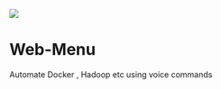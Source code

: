 ![](https://img.shields.io/badge/license-MIT-yellow)
# Web-Menu
Automate Docker , Hadoop etc using voice commands

